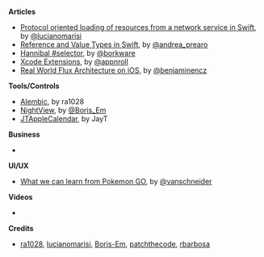 
**Articles**

* [Protocol oriented loading of resources from a network service in Swift](http://www.marisibrothers.com/2016/07/protocol-oriented-loading-of-resources.html), by [@lucianomarisi](https://twitter.com/lucianomarisi)
* [Reference and Value Types in Swift](https://medium.com/capital-one-developers/reference-and-value-types-in-swift-de792db330b2), by [@andrea_prearo](https://twitter.com/andrea_prearo)
* [Hannibal #selector](https://www.bignerdranch.com/blog/hannibal-selector/), by [@borkware](https://twitter.com/borkware)
* [Xcode Extensions](https://medium.com/appnroll-publication/xcode-extensions-db289d8230b), by [@appnroll](https://twitter.com/appnroll)
* [Real World Flux Architecture on iOS](http://blog.benjamin-encz.de/post/real-world-flux-ios/), by [@benjaminencz](https://twitter.com/benjaminencz)


**Tools/Controls**

* [Alembic](https://github.com/ra1028/Alembic), by ra1028
* [NightView](https://github.com/Boris-Em/NightView), by [@Boris_Em](https://twitter.com/Boris_Em)
* [JTAppleCalendar](https://github.com/patchthecode/JTAppleCalendar), by JayT

**Business**

*

**UI/UX**

* [What we can learn from Pokemon GO](https://medium.com/desk-of-van-schneider/what-we-can-learn-from-pokemon-go-adf413fc2eb0), by [@vanschneider](https://twitter.com/vanschneider)

**Videos**

*

**Credits**

* [ra1028](https://github.com/ra1028), [lucianomarisi](https://github.com/lucianomarisi), [Boris-Em](https://github.com/Boris-Em), [patchthecode](https://github.com/patchthecode), [rbarbosa](https://github.com/rbarbosa)

